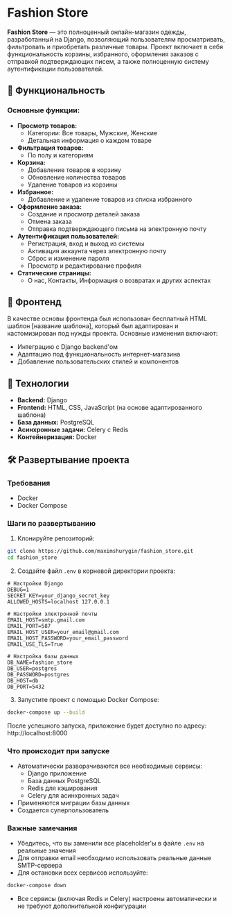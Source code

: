 # Fashion Store

**Fashion Store** — это полноценный онлайн-магазин одежды, разработанный на Django, позволяющий пользователям просматривать, фильтровать и приобретать различные товары. Проект включает в себя функциональность корзины, избранного, оформления заказов с отправкой подтверждающих писем, а также полноценную систему аутентификации пользователей.

## 🚀 Функциональность

### Основные функции:
- **Просмотр товаров:**
  - Категории: Все товары, Мужские, Женские
  - Детальная информация о каждом товаре
- **Фильтрация товаров:**
  - По полу и категориям
- **Корзина:**
  - Добавление товаров в корзину
  - Обновление количества товаров
  - Удаление товаров из корзины
- **Избранное:**
  - Добавление и удаление товаров из списка избранного
- **Оформление заказа:**
  - Создание и просмотр деталей заказа
  - Отмена заказа
  - Отправка подтверждающего письма на электронную почту
- **Аутентификация пользователей:**
  - Регистрация, вход и выход из системы
  - Активация аккаунта через электронную почту
  - Сброс и изменение пароля
  - Просмотр и редактирование профиля
- **Статические страницы:**
  - О нас, Контакты, Информация о возвратах и других аспектах

## 🎨 Фронтенд

В качестве основы фронтенда был использован бесплатный HTML шаблон [название шаблона], который был адаптирован и кастомизирован под нужды проекта. Основные изменения включают:
- Интеграцию с Django backend'ом
- Адаптацию под функциональность интернет-магазина
- Добавление пользовательских стилей и компонентов

## 🔧 Технологии

- **Backend:** Django
- **Frontend:** HTML, CSS, JavaScript (на основе адаптированного шаблона)
- **База данных:** PostgreSQL
- **Асинхронные задачи:** Celery с Redis
- **Контейнеризация:** Docker

## 🛠 Развертывание проекта

### Требования
- Docker
- Docker Compose

### Шаги по развертыванию

1. Клонируйте репозиторий:
```bash
git clone https://github.com/maximshurygin/fashion_store.git
cd fashion_store
```

2. Создайте файл `.env` в корневой директории проекта:
```
# Настройки Django
DEBUG=1
SECRET_KEY=your_django_secret_key
ALLOWED_HOSTS=localhost 127.0.0.1

# Настройки электронной почты
EMAIL_HOST=smtp.gmail.com
EMAIL_PORT=587
EMAIL_HOST_USER=your_email@gmail.com
EMAIL_HOST_PASSWORD=your_email_password
EMAIL_USE_TLS=True

# Настройка базы данных
DB_NAME=fashion_store
DB_USER=postgres
DB_PASSWORD=postgres
DB_HOST=db
DB_PORT=5432
```

3. Запустите проект с помощью Docker Compose:
```bash
docker-compose up --build
```

После успешного запуска, приложение будет доступно по адресу: http://localhost:8000

### Что происходит при запуске
- Автоматически разворачиваются все необходимые сервисы:
  - Django приложение
  - База данных PostgreSQL
  - Redis для кэширования
  - Celery для асинхронных задач
- Применяются миграции базы данных
- Создается суперпользователь

### Важные замечания
- Убедитесь, что вы заменили все placeholder'ы в файле `.env` на реальные значения
- Для отправки email необходимо использовать реальные данные SMTP-сервера
- Для остановки всех сервисов используйте:
```bash
docker-compose down
```
- Все сервисы (включая Redis и Celery) настроены автоматически и не требуют дополнительной конфигурации